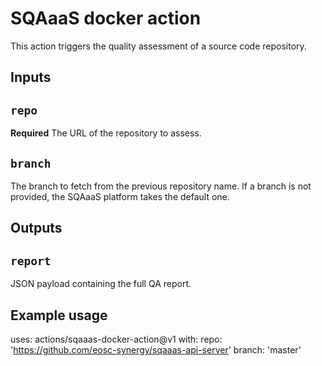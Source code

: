 # SQAaaS docker action

This action triggers the quality assessment of a source code repository.

## Inputs

## `repo`

**Required** The URL of the repository to assess.

## `branch`

The branch to fetch from the previous repository name. If a branch is not provided, the SQAaaS platform takes the default one.

## Outputs

## `report`

JSON payload containing the full QA report.

## Example usage

uses: actions/sqaaas-docker-action@v1
with:
  repo: 'https://github.com/eosc-synergy/sqaaas-api-server'
  branch: 'master'
